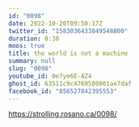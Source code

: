 ```yaml
---
id: "0098"
date: 2022-10-20T09:50:17Z
twitter_id: "1583036433849548800"
duration: 0:38
moos: true
title: the world is not a machine
summary: null
slug: "0098"
youtube_id: 0e7ye6E-AZ4
ghost_id: 63511c9c4769500001ae7daf
facebook_id: "856527842395553"
---
```

https://strolling.rosano.ca/0098/
